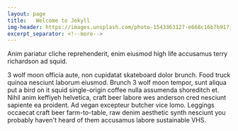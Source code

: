 ```yaml
---
layout: page
title:   Welcome to Jekyll
img-header: https://images.unsplash.com/photo-1543363127-e668c16b7b91?ixlib=rb-1.2.1&ixid=eyJhcHBfaWQiOjEyMDd9&auto=format&fit=crop&w=1525&q=80
excerpt_separator: <!--more-->
---
```

Anim pariatur cliche reprehenderit, enim eiusmod high life accusamus terry richardson ad squid. 
<!--more-->
3 wolf moon officia aute, non cupidatat skateboard dolor brunch. Food truck quinoa nesciunt laborum eiusmod. Brunch 3 wolf moon tempor, sunt aliqua put a bird on it squid single-origin coffee nulla assumenda shoreditch et. Nihil anim keffiyeh helvetica, craft beer labore wes anderson cred nesciunt sapiente ea proident. Ad vegan excepteur butcher vice lomo. Leggings occaecat craft beer farm-to-table, raw denim aesthetic synth nesciunt you probably haven't heard of them accusamus labore sustainable VHS.
